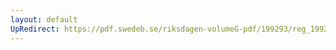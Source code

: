 ```yaml
---
layout: default
UpRedirect: https://pdf.swedeb.se/riksdagen-volumeG-pdf/199293/reg_199293/reg_199293_0180.pdf
---
```

